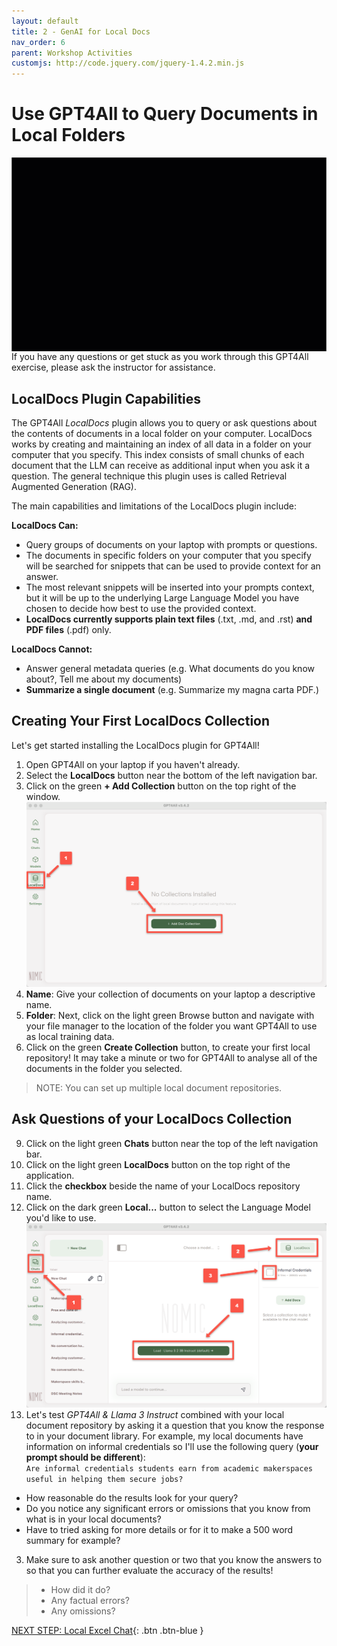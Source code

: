 ```yaml
---
layout: default
title: 2 - GenAI for Local Docs
nav_order: 6
parent: Workshop Activities
customjs: http://code.jquery.com/jquery-1.4.2.min.js
--- 
```


# Use GPT4All to Query Documents in Local Folders
<img src="images/2-local-docs.gif" style="float:right;width:520px;" alt="LocalDocs plugin install">
If you have any questions or get stuck as you work through this GPT4All exercise, please ask the instructor for assistance.

## LocalDocs Plugin Capabilities
The GPT4All _LocalDocs_ plugin allows you to query or ask questions about the contents of documents in a local folder on your computer.  LocalDocs works by creating and maintaining an index of all data in a folder on your computer that you specify. This index consists of small chunks of each document that the LLM can receive as additional input when you ask it a question. The general technique this plugin uses is called Retrieval Augmented Generation (RAG).

The main capabilities and limitations of the LocalDocs plugin include:

**LocalDocs Can:**
- Query groups of documents on your laptop with prompts or questions.
- The documents in specific folders on your computer that you specify will be searched for snippets that can be used to provide context for an answer.
- The most relevant snippets will be inserted into your prompts context, but it will be up to the underlying Large Language Model you have chosen to decide how best to use the provided context.
- **LocalDocs currently supports plain text files** (.txt, .md, and .rst) **and PDF files** (.pdf) only.

**LocalDocs Cannot:**
- Answer general metadata queries (e.g. What documents do you know about?, Tell me about my documents)
- **Summarize a single document** (e.g. Summarize my magna carta PDF.)

## Creating Your First LocalDocs Collection
Let's get started installing the LocalDocs plugin for GPT4All!

1. Open GPT4All on your laptop if you haven't already.
2. Select the **LocalDocs** button near the bottom of the left navigation bar.
4. Click on the green **+ Add Collection** button on the top right of the window.<br>
<img src="images/2-local-docs-1.png" style="width:800px;" alt="LocalDocs buttons"><br>
5. **Name**: Give your collection of documents on your laptop a descriptive name.
6. **Folder**: Next, click on the light green Browse button and navigate with your file manager to the location of the folder you want GPT4All to use as local training data.
8. Click on the green **Create Collection** button, to create your first local repository! It may take a minute or two for GPT4All to analyse all of the documents in the folder you selected.
> NOTE: You can set up multiple local document repositories.

## Ask Questions of your LocalDocs Collection
9. Click on the light green **Chats** button near the top of the left navigation bar.
10. Click on the light green **LocalDocs** button on the top right of the application.
11. Click the **checkbox** beside the name of your LocalDocs repository name.
12. Click on the dark green **Local...** button to select the Language Model you'd like to use.<br>
<img src="images/2-local-repo.png" style="width:800px;" alt="Select a LocalDocs Respoitory"><br> 
13. Let's test _GPT4All & Llama 3 Instruct_ combined with your local document repository by asking it a question that you know the response to in your document library. For example, my local documents have information on informal credentials so I'll use the following query (**your prompt should be different**):<br>
```﻿Are informal credentials students earn from academic makerspaces useful in helping them secure jobs?```<br>
  - How reasonable do the results look for your query?
  - Do you notice any significant errors or omissions that you know from what is in your local documents?
  - Have to tried asking for more details or for it to make a 500 word summary for example?
3. Make sure to ask another question or two that you know the answers to so that you can further evaluate the accuracy of the results! 
> - How did it do?
> - Any factual errors?
> - Any omissions?
  
[NEXT STEP: Local Excel Chat](3-local-excel-chat.html){: .btn .btn-blue }
